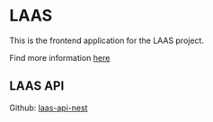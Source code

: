 # LAAS

This is the frontend application for the LAAS project.

Find more information [here](https://laas-api.onrender.com/docs)

## LAAS API
Github: [laas-api-nest](https://github.com/peteradeojo/laas-api-nest)